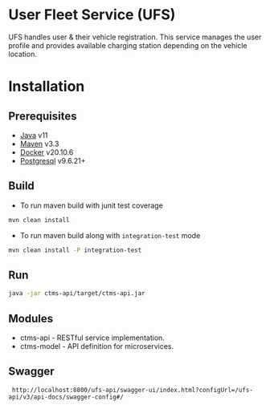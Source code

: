 # User Fleet Service (UFS)

UFS handles user & their vehicle registration. This service manages the user profile and provides available charging
station depending on the vehicle location.

# Installation

## Prerequisites

* [Java](https://openjdk.java.net/) v11
* [Maven](https://maven.apache.org/) v3.3
* [Docker](https://docs.docker.com/) v20.10.6
* [Postgresql](https://www.postgresql.org/) v9.6.21+

## Build
* To run maven build with junit test coverage
```bash
mvn clean install
```
* To run maven build along with `integration-test` mode
```bash
mvn clean install -P integration-test
```

## Run

```bash
java -jar ctms-api/target/ctms-api.jar
```

## Modules

- ctms-api        - RESTful service implementation.
- ctms-model      - API definition for microservices.

## Swagger

```thymeleafurlexpressions
 http://localhost:8800/ufs-api/swagger-ui/index.html?configUrl=/ufs-api/v3/api-docs/swagger-config#/
```
